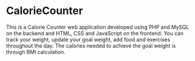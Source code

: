# CalorieCounter
This is a Calorie Counter web application developed using PHP and MySQL on the backend and HTML, CSS and JavaScript on the frontend. You can track your weight, update your goal weight, add food and exercises throughout the day. The calories needed to achieve the goal weight is through BMI calculation. 
